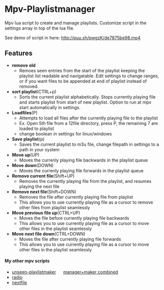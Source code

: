 # Mpv-Playlistmanager
Mpv lua script to create and manage playlists. Customize script in the settings array in top of the lua file.
  
See demo of script in here: http://puu.sh/pwgzK/de7875be98.mp4

## Features
- __remove old__ 
  - Remoes seen entries from the start of the playlist keeping the playlist list readable and navigatable. Edit settings to change ranges, or if you want files to be appended at end of playlist instead of removed.
- __sort playlist__(CTRL+p)  
  - Sorts the current playlist alphabetically. Stops currently playing file and starts playlist from start of new playlist. Option to run at mpv start automatically in settings.
- __Loadfiles__(P)
  - Attempts to load all files after the currently playing file to the playlist
  - Ex. Open 5th file from a 12file directory, press P, the remaining 7 are loaded to playlist
  - change boolean in settings for linux/windows
- __Save playlist__(p)
  - Saves the current playlist to m3u file, change filepath in settings to a path in your system
- __Move up__(UP)
  - Moves the currenly playing file backwards in the playlist queue
- __Move down__(DOWN)
  - Moves the currenly playing file forwards in the playlist queue
- __Remove current file__(Shift+UP)
  - Removes the currently playing file from the playlist, and resumes playing the next file
- __Remove next file__(Shift+DOWN)
  - Removes the file after currently playing file from playlist
  - This allows you to use currently playing file as a cursor to remove other files from playlist seamlessly
- __Move previous file up__(CTRL+UP)
  - Moves the file before currently playing file backwards
  - This allows you to use currently playing file as a cursor to move other files in the playlist seamlessly
- __Move next file down__(CTRL+DOWN)
  - Moves the file after currently playing file forwards
  - This allows you to use currently playing file as a cursor to move other files in the playlist seamlessly

  

#### My other mpv scripts
- [unseen-playlistmaker](https://github.com/donmaiq/unseen-playlistmaker)&nbsp;&nbsp;&nbsp;&nbsp;&nbsp;&nbsp;[manager+maker combined](https://github.com/donmaiq/unseen-playlistmaker/blob/master/unseen%2Bplaylistmanager.lua)
- [radio](https://github.com/donmaiq/Mpv-Radio)
- [nextfile](https://github.com/donmaiq/mpv-nextfile)

